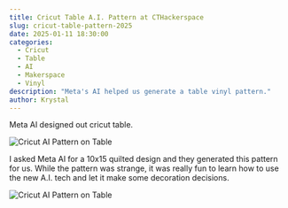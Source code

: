 ```yaml
---
title: Cricut Table A.I. Pattern at CTHackerspace
slug: cricut-table-pattern-2025
date: 2025-01-11 18:30:00
categories:
  - Cricut
  - Table
  - AI
  - Makerspace
  - Vinyl
description: "Meta's AI helped us generate a table vinyl pattern."
author: Krystal
---
```


Meta AI designed out cricut table.

![Cricut AI Pattern on Table](/uploads/2025/01/cricuts-table-2.jpg)

I asked Meta AI for a 10x15 quilted design and they generated this pattern for us. While the pattern was strange, it was really fun to learn how to use the new A.I. tech and let it make some decoration decisions.

![Cricut AI Pattern on Table](/uploads/2025/01/cricut-ai-1.jpg)
